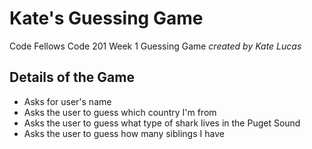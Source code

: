 # Kate's Guessing Game
Code Fellows Code 201 Week 1 Guessing Game
*created by Kate Lucas*

## Details of the Game
  - Asks for user's name
  - Asks the user to guess which country I'm from
  - Asks the user to guess what type of shark lives in the Puget Sound
  - Asks the user to guess how many siblings I have
